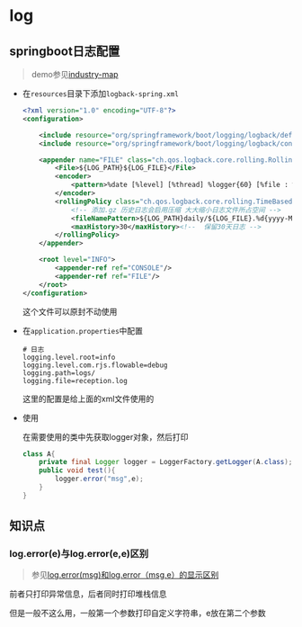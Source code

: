 # log

## springboot日志配置

> demo参见[industry-map](../industry-map) 

+ 在`resources`目录下添加`logback-spring.xml`

  ```xml
  <?xml version="1.0" encoding="UTF-8"?>
  <configuration>
  
      <include resource="org/springframework/boot/logging/logback/defaults.xml" />
      <include resource="org/springframework/boot/logging/logback/console-appender.xml" />
  
      <appender name="FILE" class="ch.qos.logback.core.rolling.RollingFileAppender">
          <File>${LOG_PATH}${LOG_FILE}</File>
          <encoder>
              <pattern>%date [%level] [%thread] %logger{60} [%file : %line] %msg%n</pattern>
          </encoder>
          <rollingPolicy class="ch.qos.logback.core.rolling.TimeBasedRollingPolicy">
              <!-- 添加.gz 历史日志会启用压缩 大大缩小日志文件所占空间 -->
              <fileNamePattern>${LOG_PATH}daily/${LOG_FILE}.%d{yyyy-MM-dd}.gz</fileNamePattern>
              <maxHistory>30</maxHistory><!--  保留30天日志 -->
          </rollingPolicy>
      </appender>
  
      <root level="INFO">
          <appender-ref ref="CONSOLE"/>
          <appender-ref ref="FILE"/>
      </root>
  </configuration>
  ```

  这个文件可以原封不动使用

+ 在`application.properties`中配置

  ```properties
  # 日志
  logging.level.root=info
  logging.level.com.rjs.flowable=debug
  logging.path=logs/
  logging.file=reception.log
  ```

  这里的配置是给上面的xml文件使用的

+ 使用

  在需要使用的类中先获取logger对象，然后打印

  ```java
  class A{
      private final Logger logger = LoggerFactory.getLogger(A.class);
      public void test(){
          logger.error("msg",e);
      }
  }
  ```


## 知识点

### log.error(e)与log.error(e,e)区别

> 参见[log.error(msg)和log.error（msg,e）的显示区别](https://www.cnblogs.com/toSeeMyDream/p/7685835.html) 

前者只打印异常信息，后者同时打印堆栈信息

但是一般不这么用，一般第一个参数打印自定义字符串，e放在第二个参数